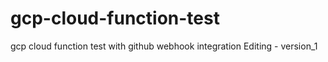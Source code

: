 # gcp-cloud-function-test
gcp cloud function test with github webhook integration
Editing - version_1
